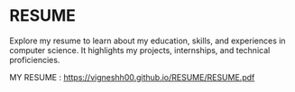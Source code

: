 # RESUME
Explore my resume to learn about my education, skills, and experiences in computer science. It highlights my projects, internships, and technical proficiencies.

MY RESUME : https://vigneshh00.github.io/RESUME/RESUME.pdf
